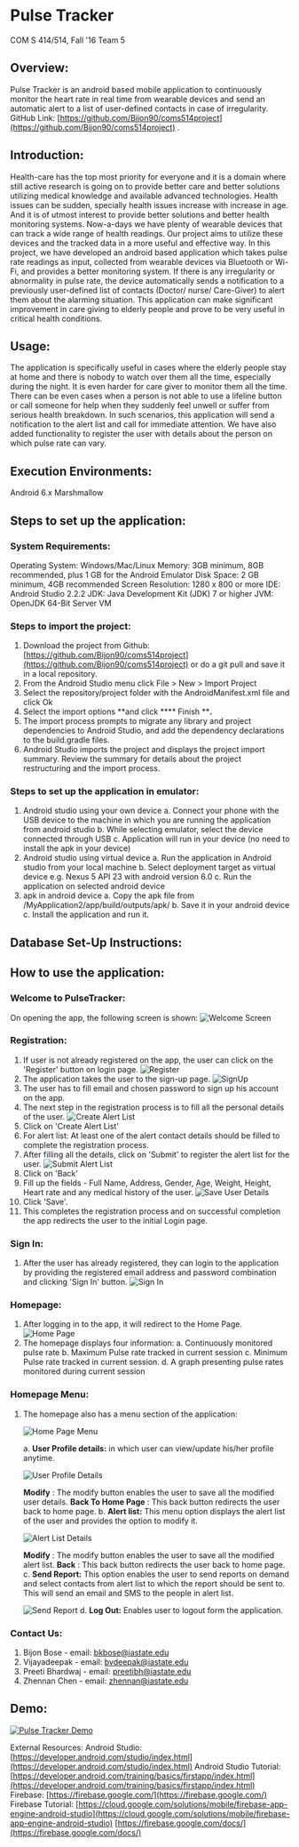 # Pulse Tracker
COM S 414/514, Fall &#39;16
Team 5
## **Overview:**
Pulse Tracker is an android based mobile application to continuously monitor the heart rate in real time from wearable devices and send an automatic alert to a list of user-defined contacts in case of irregularity.
GitHub Link: [https://github.com/Bijon90/coms514project](https://github.com/Bijon90/coms514project) .

## **Introduction:**
Health-care has the top most priority for everyone and it is a domain where still active research is going on to provide better care and better solutions utilizing medical knowledge and available advanced technologies. Health issues can be sudden, specially health issues increase with increase in age. And it is of utmost interest to provide better solutions and better health monitoring systems. Now-a-days we have plenty of wearable devices that can track a wide range of health readings.
Our project aims to utilize these devices and the tracked data in a more useful and effective way. In this project, we have developed an android based application which takes pulse rate readings as input, collected from wearable devices via Bluetooth or Wi-Fi, and provides a better monitoring system. If there is any irregularity or abnormality in pulse rate, the device automatically sends a notification to a previously user-defined list of contacts (Doctor/ nurse/ Care-Giver) to alert them about the alarming situation.
This application can make significant improvement in care giving to elderly people and prove to be very useful in critical health conditions.

## **Usage:**
The application is specifically useful in cases where the elderly people stay at home and there is nobody to watch over them all the time, especially during the night. It is even harder for care giver to monitor them all the time. There can be even cases when a person is not able to use a lifeline button or call someone for help when they suddenly feel unwell or suffer from serious health breakdown. In such scenarios, this application will send a notification to the alert list and call for immediate attention. We have also added functionality to register the user with details about the person on which pulse rate can vary.

## **Execution Environments:**
Android 6.x Marshmallow
## **Steps to set up the application:**
### **System Requirements:**
Operating System: Windows/Mac/Linux
Memory: 3GB minimum, 8GB recommended, plus 1 GB for the Android Emulator
Disk Space: 2 GB minimum, 4GB recommended
Screen Resolution: 1280 x 800 or more
IDE: Android Studio 2.2.2
JDK: Java Development Kit (JDK) 7 or higher
JVM: OpenJDK 64-Bit Server VM

### **Steps to import the project:**

1. Download the project from Github: [https://github.com/Bijon90/coms514project](https://github.com/Bijon90/coms514project) or do a git pull and save it in a local repository.
2. From the Android Studio menu click File &gt; New &gt; Import Project
3. Select the repository/project folder with the AndroidManifest.xml file and click Ok
4. Select the import options **and click **** Finish ****.**
5. The import process prompts to migrate any library and project dependencies to Android Studio, and add the dependency declarations to the build.gradle files.
6. Android Studio imports the project and displays the project import summary. Review the summary for details about the project restructuring and the import process.

### **Steps to set up the application in emulator:**
1. Android studio using your own device
    a. Connect your phone with the USB device to the machine in which you are running the application from android studio
    b. While selecting emulator, select the device connected through USB
    c. Application will run in your device (no need to install the apk in your device)
2. Android studio using virtual device
    a. Run the application in Android studio from your local machine
    b. Select deployment target as virtual device e.g. Nexus 5 API 23 with android version 6.0
    c. Run the application on selected android device
3. apk in android device
    a. Copy the apk file from /MyApplication2/app/build/outputs/apk/
    b. Save it in your android device
    c. Install the application and run it.

## **Database Set-Up Instructions:**

## **How to use the application:**
### **Welcome to PulseTracker:**
On opening the app, the following screen is shown:
![Welcome Screen](https://s27.postimg.org/5qw094trn/Welcome.jpg)

### **Registration:**
1. If user is not already registered on the app, the user can click on the &#39;Register&#39; button on login page.
![Register](https://s27.postimg.org/itrmsejzn/Register.jpg)
2. The application takes the user to the sign-up page.
![SignUp](https://s29.postimg.org/wq7j52fiv/Sign_In.jpg)
3. The user has to fill email and chosen password to sign up his account on the app.
4. The next step in the registration process is to fill all the personal details of the user.
![Create Alert List](https://s29.postimg.org/8h8etd0d3/Register_User_Details.jpg)
5. Click on &#39;Create Alert List&#39;
6. For alert list: At least one of the alert contact details should be filled to complete the registration process.
7. After filling all the details, click on &#39;Submit&#39; to register the alert list for the user.
![Submit Alert List](https://s29.postimg.org/exlyx6yaf/Set_Alert_List.jpg)
8. Click on &#39;Back&#39;
9. Fill up the fields - Full Name, Address, Gender, Age, Weight, Height, Heart rate and any medical history of the user.
![Save User Details](https://s29.postimg.org/ow6xjo7pz/Set_Profile_Details.jpg)
10. Click &#39;Save&#39;.
11. This completes the registration process and on successful completion the app redirects the user to the initial Login page.

### **Sign In:**
1.  After the user has already registered, they can login to the application by providing the registered email address and password combination and clicking &#39;Sign In&#39; button.
![Sign In](https://s29.postimg.org/wq7j52fiv/Sign_In.jpg)
### **Homepage:**
1. After logging in to the app, it will redirect to the Home Page.
![Home Page](https://s29.postimg.org/9sg61tvyv/Home_Page.jpg)
2. The homepage displays four information:
  a. Continuously monitored pulse rate
  b. Maximum Pulse rate tracked in current session
  c. Minimum Pulse rate tracked in current session.
  d. A graph presenting pulse rates monitored during current session
### **Homepage Menu:**
1. The homepage also has a menu section of the application:

    ![Home Page Menu](https://s29.postimg.org/zcig89hcn/Home_Page_Menu.jpg)

    a. **User Profile details:** in which user can view/update his/her profile anytime.
    
    ![User Profile Details](https://s29.postimg.org/ke4mrkro7/User_Details.jpg)
    
   **Modify** : The modify button enables the user to save all the modified user details.
   **Back To Home Page** : This back button redirects the user back to home page.
    b. **Alert list:** This menu option displays the alert list of the user and provides the option to modify it.
    
    ![Alert List Details](https://s29.postimg.org/tyjo0prmf/Alert_List_Details.jpg)
    
   **Modify** : The modify button enables the user to save all the modified alert list.
   **Back** : This back button redirects the user back to home page.
    c. **Send Report:** This option enables the user to send reports on demand and select contacts from alert list to which the report should be sent to. This will send an email and SMS to the people in alert list.
    
    ![Send Report](https://s29.postimg.org/wz53uzsbb/Send_Report.jpg)
    d. **Log Out:** Enables user to logout form the application.

### **Contact Us:**
1. Bijon Bose - email: bkbose@iastate.edu
2. Vijayadeepak - email: bvdeepak@iastate.edu
3. Preeti Bhardwaj - email: preetibh@iastate.edu
4. Zhennan Chen - email: [zhennan@iastate.edu](mailto:zhennan@iastate.edu)

## Demo:
[![Pulse Tracker Demo](http://img.youtube.com/vi/BmazcvSKrXw/0.jpg)](https://youtu.be/BmazcvSKrXw)

External Resources:
Android Studio:
[https://developer.android.com/studio/index.html](https://developer.android.com/studio/index.html)
Android Studio Tutorial:
[https://developer.android.com/training/basics/firstapp/index.html](https://developer.android.com/training/basics/firstapp/index.html)
Firebase:
[https://firebase.google.com/](https://firebase.google.com/)
Firebase Tutorial:
[https://cloud.google.com/solutions/mobile/firebase-app-engine-android-studio](https://cloud.google.com/solutions/mobile/firebase-app-engine-android-studio)
[https://firebase.google.com/docs/](https://firebase.google.com/docs/)
